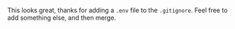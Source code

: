 This looks great, thanks for adding a `.env` file to the `.gitignore`. Feel free to add something else, and then merge. 
